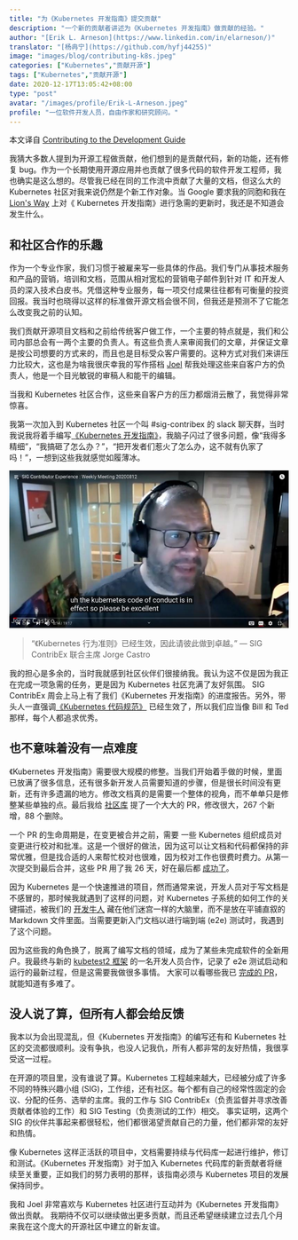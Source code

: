 ```yaml
---
title: "为《Kubernetes 开发指南》提交贡献"
description: "一个新的贡献者讲述为《Kubernetes 开发指南》做贡献的经验。"
author: "[Erik L. Arneson](https://www.linkedin.com/in/elarneson/)"
translator: "[杨冉宁](https://github.com/hyfj44255)"
image: "images/blog/contributing-k8s.jpeg"
categories: ["Kubernetes","贡献开源"]
tags: ["Kubernetes","贡献开源"]
date: 2020-12-17T13:05:42+08:00
type: "post"
avatar: "/images/profile/Erik-L-Arneson.jpeg"
profile: "一位软件开发人员，自由作家和研究顾问。"
---
```


本文译自 [Contributing to the Development Guide](https://www.kubernetes.dev/blog/2020/09/28/contributing-to-the-development-guide/)

我猜大多数人提到为开源工程做贡献，他们想到的是贡献代码，新的功能，还有修复 bug。作为一个长期使用开源应用并也贡献了很多代码的软件开发工程师，我也确实是这么想的。尽管我已经在同的工作流中贡献了大量的文档，但这么大的 Kubernetes 社区对我来说仍然是个新工作对象。当 Google 要求我的同胞和我在 [Lion's Way](https://lionswaycontent.com/) 上对《 Kubernetes 开发指南》进行急需的更新时，我还是不知道会发生什么。

## 和社区合作的乐趣
作为一个专业作家，我们习惯于被雇来写一些具体的作品。我们专门从事技术服务和产品的营销，培训和文档，范围从相对宽松的营销电子邮件到针对 IT 和开发人员的深入技术白皮书。凭借这种专业服务，每一项交付成果往往都有可衡量的投资回报。我当时也晓得以这样的标准做开源文档会很不同，但我还是预测不了它能怎么改变我之前的认知。

我们贡献开源项目文档和之前给传统客户做工作，一个主要的特点就是，我们和公司内部总会有一两个主要的负责人。有这些负责人来审阅我们的文章，并保证文章是按公司想要的方式来的，而且也是目标受众客户需要的。这种方式对我们来讲压力比较大，这也是为啥我很庆幸我的写作搭档 [Joel](https://twitter.com/JoelByronBarker) 帮我处理这些来自客户方的负责人，他是一个目光敏锐的审稿人和能干的编辑。

当我和 Kubernetes 社区合作，这些来自客户方的压力都烟消云散了，我觉得非常惊喜。

我第一次加入到 Kubernetes 社区一个叫 #sig-contribex 的 slack 聊天群，当时我说我将着手编写[《Kubernetes 开发指南》](https://github.com/kubernetes/community/blob/master/contributors/devel/development.md)，我脑子闪过了很多问题，像“我得多精细”，“我搞砸了怎么办？”，“把开发者们惹火了怎么办，这不就有仇家了吗！”，一想到这些我就感觉如履薄冰。

![img](images/jorge-castro-code-of-conduct.jpg)

>“《Kubernetes 行为准则》已经生效，因此请彼此做到卓越。” — SIG ContribEx 联合主席 Jorge Castro

我的担心是多余的，当时我就感到社区伙伴们很接纳我。我认为这不仅是因为我正在完成一项急需的任务，更是因为 Kubernetes 社区充满了友好氛围。 SIG ContribEx 周会上马上有了我们《Kubernetes 开发指南》的进度报告。另外，带头人一直强调[《Kubernetes 代码规范》](https://www.kubernetes.dev/resources/code-of-conduct/) 已经生效了，所以我们应当像 Bill 和 Ted 那样，每个人都追求优秀。

## 也不意味着没有一点难度

《Kubernetes 开发指南》需要很大规模的修整。当我们开始着手做的时候，里面已放满了很多信息，还有很多新开发人员需要知道的步骤，但是很长时间没有更新，还有许多遗漏的地方。修改文档真的是需要一个整体的视角，而不单单只是修整某些单独的点。最后我给 [社区库](https://github.com/kubernetes/community) 提了一个大大的 PR，修改很大，267 个新增，88 个删除。

一个 PR 的生命周期是，在变更被合并之前，需要 一些 Kubernetes 组织成员对变更进行校对和批准。这是一个很好的做法，因为这可以让文档和代码都保持的非常优雅，但是找合适的人来帮忙校对也很难，因为校对工作也很费时费力。从第一次提交到最后合并，这些 PR 用了我 26 天，好在最后都 [成功了](https://github.com/kubernetes/community/pull/5003)。

因为 Kubernetes 是一个快速推进的项目，然而通常来说，开发人员对于写文档是不感冒的，那时候我就遇到了这样的问题，对 Kubernetes 子系统的如何工作的关键描述，被我们的 [开发牛人](https://github.com/amwat) 藏在他们迷宫一样的大脑里，而不是放在平铺直叙的 Markdown 文件里面。当需要更新入门文档以进行端到端 (e2e) 测试时，我遇到了这个问题。

因为这些我的角色换了，脱离了编写文档的领域，成为了某些未完成软件的全新用户。我最终与新的 [kubetest2 框架](https://github.com/kubernetes-sigs/kubetest2) 的一名开发人员合作，记录了 e2e 测试启动和运行的最新过程，但是这需要我做很多事情。 大家可以看哪些我已 [完成的 PR](https://github.com/kubernetes/community/pull/5045)，就能知道有多难了。

## 没人说了算，但所有人都会给反馈

我本以为会出现混乱，但《Kubernetes 开发指南》的编写还有和 Kubernetes 社区的交流都很顺利。没有争执，也没人记我仇，所有人都非常的友好热情，我很享受这一过程。

在开源的项目里，没有谁说了算。Kubernetes 工程越来越大，已经被分成了许多不同的特殊兴趣小组 (SIG)，工作组，还有社区。每个都有自己的经常性固定的会议、分配的任务、选举的主席。我的工作与 SIG ContribEx（负责监督并寻求改善贡献者体验的工作）和 SIG Testing（负责测试的工作）相交。 事实证明，这两个 SIG 的伙伴共事起来都很轻松，他们都很渴望贡献自己的力量，他们都非常的友好和热情。

像 Kubernetes 这样正活跃的项目中，文档需要持续与代码库一起进行维护，修订和测试。《Kubernetes 开发指南》对于加入 Kubernetes 代码库的新贡献者将继续至关重要，正如我们的努力表明的那样，该指南必须与 Kubernetes 项目的发展保持同步。

我和 Joel 非常喜欢与 Kubernetes 社区进行互动并为《Kubernetes 开发指南》做出贡献。 我期待不仅可以继续做出更多贡献，而且还希望继续建立过去几个月来我在这个庞大的开源社区中建立的新友谊。
